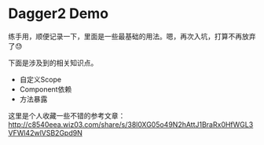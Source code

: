 # Dagger2 Demo
练手用，顺便记录一下，里面是一些最基础的用法。嗯，再次入坑，打算不再放弃了😓  

下面是涉及到的相关知识点。  

* 自定义Scope
* Component依赖
* 方法暴露

这里是个人收藏一些不错的参考文章：  
http://c8540eea.wiz03.com/share/s/38l0XG05o49N2hAttJ1BraRx0HfWGL3VFWl42wlVSB2Gpd9N